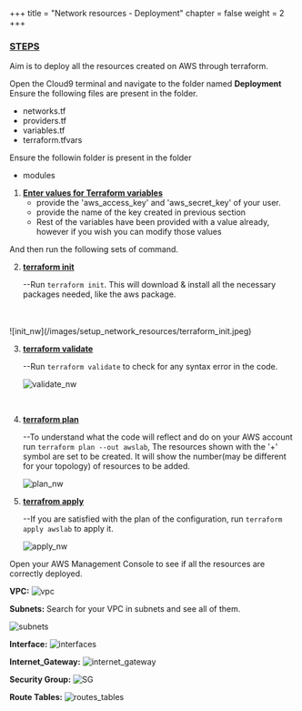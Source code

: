 +++
title = "Network resources - Deployment"
chapter = false
weight = 2
+++

### <ins>**STEPS**</ins>
Aim is to deploy all the resources created on AWS through terraform. 

Open the Cloud9 terminal and navigate to the folder named **Deployment**
Ensure the following files are present in the folder.

- networks.tf
- providers.tf
- variables.tf
- terraform.tfvars

Ensure the followin folder is present in the folder

- modules
 
  

1. **<ins>Enter values for Terraform variables</ins>**
   - provide the 'aws_access_key' and 'aws_secret_key' of your user.
   - provide the name of the key created in previous section
   - Rest of the variables have been provided with a value already, however if you wish you can modify those values

And then run the following sets of command.

2. **<ins>terraform init</ins>**

   --Run ```terraform init```. 
   This will download & install all the necessary packages needed, like the aws package. 
<br>  
<br>
   ![init_nw](/images/setup_network_resources/terraform_init.jpeg)
<br> 

3. **<ins>terraform validate</ins>**

    --Run ```terraform validate``` to check for any syntax error in the code.

    ![validate_nw](/images/setup_network_resources/terraform_validate.jpeg)  
  <br>  

4. **<ins>terraform plan</ins>**

    --To understand what the code will reflect and do on your AWS account run ```terraform plan --out awslab```, The resources shown with the '+' symbol are set to be created. It will show the number(may be different for your topology) of resources to be added.

    ![plan_nw](/images/setup_network_resources/plan_complete.jpeg)

5. **<ins>terrafrom apply</ins>**

    --If you are satisfied with the plan of the configuration, run ```terraform apply awslab``` to apply it.

    ![apply_nw](/images/setup_network_resources/apply_complete.jpeg)

Open your AWS Management Console to see if all the resources are correctly deployed. 

**VPC:** 
![vpc](/images/setup_network_resources/vpc.jpeg)
<br> 

**Subnets:** 
Search for your VPC in subnets and see all of them.
<br>
 

![subnets](/images/setup_network_resources/subnets.jpeg)

**Interface:** 
![interfaces](/images/setup_network_resources/network_interfaces.jpeg)

**Internet_Gateway:**
 ![internet_gateway](/images/setup_network_resources/igw.jpeg)
 
**Security Group:**
![SG](/Images/setup_network_resources/security_groups.jpeg)

**Route Tables:** 
![routes_tables](/images/setup_network_resources/routetables.jpeg)


